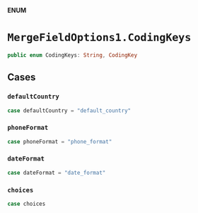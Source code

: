 **ENUM**

# `MergeFieldOptions1.CodingKeys`

```swift
public enum CodingKeys: String, CodingKey
```

## Cases
### `defaultCountry`

```swift
case defaultCountry = "default_country"
```

### `phoneFormat`

```swift
case phoneFormat = "phone_format"
```

### `dateFormat`

```swift
case dateFormat = "date_format"
```

### `choices`

```swift
case choices
```
